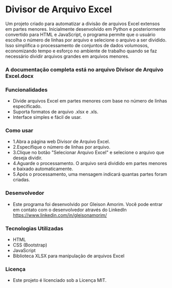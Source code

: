 # Divisor de Arquivo Excel

Um projeto criado para automatizar a divisão de arquivos Excel extensos em partes menores. 
Inicialmente desenvolvido em Python e posteriormente convertido para HTML e JavaScript, o programa permite que o usuário escolha o número de linhas por arquivo e selecione o arquivo a ser dividido. 
Isso simplifica o processamento de conjuntos de dados volumosos, economizando tempo e esforço no ambiente de trabalho quando se faz necessário dividir arquivos grandes em arquivos menores.

### A documentação completa está no arquivo Divisor de Arquivo Excel.docx

### Funcionalidades
- Divide arquivos Excel em partes menores com base no número de linhas especificado.
- Suporta formatos de arquivo .xlsx e .xls.
- Interface simples e fácil de usar.

### Como usar
- 1.Abra a página web Divisor de Arquivo Excel.
- 2.Especifique o número de linhas por arquivo.
- 3.Clique no botão "Selecionar Arquivo Excel" e selecione o arquivo que deseja dividir.
- 4.Aguarde o processamento. O arquivo será dividido em partes menores e baixado automaticamente.
- 5.Após o processamento, uma mensagem indicará quantas partes foram criadas.

### Desenvolvedor
- Este programa foi desenvolvido por Gleison Amorim. Você pode entrar em contato com o desenvolvedor através do LinkedIn https://www.linkedin.com/in/gleisonamorim/

### Tecnologias Utilizadas
- HTML
- CSS (Bootstrap)
- JavaScript
- Biblioteca XLSX para manipulação de arquivos Excel

### Licença
- Este projeto é licenciado sob a Licença MIT.

